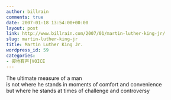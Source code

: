 ```yaml
---
author: billrain
comments: true
date: 2007-01-18 13:54:00+00:00
layout: post
link: http://www.billrain.com/2007/01/martin-luther-king-jr/
slug: martin-luther-king-jr
title: Martin Luther King Jr.
wordpress_id: 59
categories:
- 掷地有声|VOICE
---
```


The ultimate measure of  a man  
is not where he stands in moments of comfort and convenience  
but where he stands at times of challenge and controversy  

